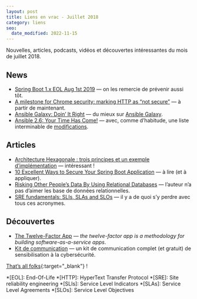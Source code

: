 ```yaml
---
layout: post
title: Liens en vrac - Juillet 2018
category: liens
seo:
  date_modified: 2022-11-15
---
```


Nouvelles, articles, podcasts, vidéos et découvertes intéressantes du mois de juillet 2018.

## News

- [Spring Boot 1.x EOL Aug 1st 2019](https://spring.io/blog/2018/07/30/spring-boot-1-x-eol-aug-1st-2019)
  — on les remercie de prévenir aussi tôt.
- [A milestone for Chrome security: marking HTTP as “not secure”](https://www.blog.google/products/chrome/milestone-chrome-security-marking-http-not-secure/)
  — à partir de maintenant.
- [Ansible Galaxy: Doin’ It Right](https://www.ansible.com/blog/ansible-galaxy-doin-it-right)
  — du mieux sur [Ansible Galaxy](https://galaxy.ansible.com/).
- [Ansible 2.6: Your Time Has Come!](https://www.ansible.com/blog/your-time-has-come-ansible-2-6)
  — avec, comme d’habitude, une liste interminable
  de [modifications](https://github.com/ansible/ansible/blob/stable-2.6/changelogs/CHANGELOG-v2.6.rst).

## Articles

- [Architecture Hexagonale : trois principes et un exemple d’implémentation](https://blog.octo.com/architecture-hexagonale-trois-principes-et-un-exemple-dimplementation/)
  — intéressant !
- [10 Excellent Ways to Secure Your Spring Boot Application](https://developer.okta.com/blog/2018/07/30/10-ways-to-secure-spring-boot)
  — à lire (et à appliquer).
- [Risking Other People’s Data By Using Relational Databases](https://codeburst.io/are-companies-just-too-lazy-to-encrypt-your-data-6bd3dee4d305)
  — l’auteur n’a pas d’aimer les base de données relationnelles.
- [SRE fundamentals: SLIs, SLAs and SLOs](https://cloudplatform.googleblog.com/2018/07/sre-fundamentals-slis-slas-and-slos.html)
  — il y a de quoi s’y perdre avec tous ces acronymes.

## Découvertes

- [The Twelve-Factor App](https://12factor.net/)
  — _the twelve-factor app is a methodology for building software-as-a-service apps_.
- [Kit de communication](https://www.cybermalveillance.gouv.fr/tous-nos-contenus/a-propos/kit-de-communication)
  — un kit de communication complet (et gratuit) de sensibilisation à la cybersécurité.

[That’s all folks](https://www.youtube.com/watch?v=gf7kMaurLZk "Roger Waters - Déjà Vu"){:target="_blank"} !

<!-- prettier-ignore-start -->
*[EOL]: End-Of-Life
*[HTTP]: HyperText Transfer Protocol
*[SRE]: Site reliability engineering
*[SLIs]: Service Level Indicators
*[SLAs]: Service Level Agreements
*[SLOs]: Service Level Objectives
<!-- prettier-ignore-end -->
